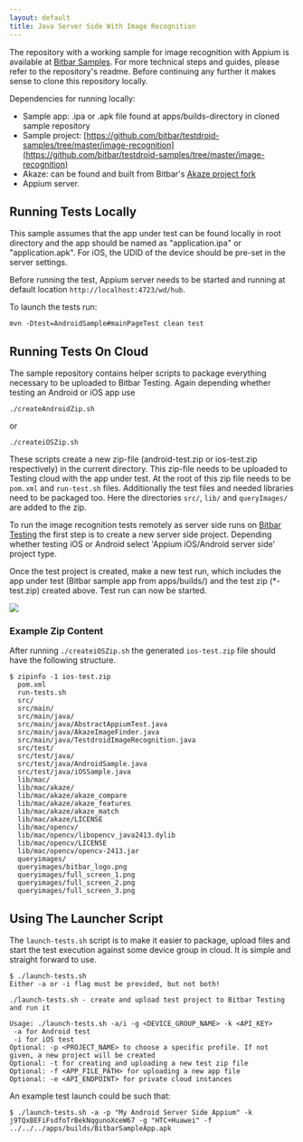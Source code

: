 ```yaml
---
layout: default
title: Java Server Side With Image Recognition
---
```



The repository with a working sample for image recognition with Appium is available at [Bitbar Samples](https://github.com/bitbar/testdroid-samples/tree/master/image-recognition). For more technical steps and guides, please refer to the repository's readme. Before continuing any further it makes sense to clone this repository locally. 

Dependencies for running locally:

* Sample app: .ipa or .apk file found at apps/builds-directory in cloned sample repository
* Sample project: [https://github.com/bitbar/testdroid-samples/tree/master/image-recognition](https://github.com/bitbar/testdroid-samples/tree/master/image-recognition)
* Akaze: can be found and built from Bitbar's [Akaze project fork](https://github.com/bitbar/akaze)
* Appium server. 


## Running Tests Locally

This sample assumes that the app under test can be found locally in root directory and the app should be named as "application.ipa" or "application.apk". For iOS, the UDID of the device should be pre-set in the server settings.

Before running the test, Appium server needs to be started and running at default location `http://localhost:4723/wd/hub`.

To launch the tests run:


    mvn -Dtest=AndroidSample#mainPageTest clean test


## Running Tests On Cloud

The sample repository contains helper scripts to package everything necessary to be uploaded to Bitbar Testing. Again depending whether testing an Android or iOS app use

    ./createAndroidZip.sh

or

    ./createiOSZip.sh

These scripts create a new zip-file (android-test.zip or ios-test.zip respectively) in the current directory. This zip-file needs to be uploaded to Testing cloud with the app under test. At the root of this zip file needs to be `pom.xml` and `run-test.sh` files. Additionally the test files and needed libraries need to be packaged too. Here the directories `src/`, `lib/` and `queryImages/` are added to the zip.

To run the image recognition tests remotely as server side runs on [Bitbar Testing](http://bitbar.com/Testing) the first step is to create a new server side project. Depending whether testing iOS or Android select 'Appium iOS/Android server side' project type.

Once the test project is created, make a new test run, which includes the app under test (Bitbar sample app from apps/builds/) and the test zip (*-test.zip) created above. Test run can now be started.

![]({{site.github.url}}/assets/appium/examples/image-recognition-project.png)


### Example Zip Content

After running `./createiOSZip.sh` the generated `ios-test.zip` file should have the following structure.


    $ zipinfo -1 ios-test.zip 
      pom.xml
      run-tests.sh
      src/
      src/main/
      src/main/java/
      src/main/java/AbstractAppiumTest.java
      src/main/java/AkazeImageFinder.java
      src/main/java/TestdroidImageRecognition.java
      src/test/
      src/test/java/
      src/test/java/AndroidSample.java
      src/test/java/iOSSample.java
      lib/mac/
      lib/mac/akaze/
      lib/mac/akaze/akaze_compare
      lib/mac/akaze/akaze_features
      lib/mac/akaze/akaze_match
      lib/mac/akaze/LICENSE
      lib/mac/opencv/
      lib/mac/opencv/libopencv_java2413.dylib
      lib/mac/opencv/LICENSE
      lib/mac/opencv/opencv-2413.jar
      queryimages/
      queryimages/bitbar_logo.png
      queryimages/full_screen_1.png
      queryimages/full_screen_2.png
      queryimages/full_screen_3.png

## Using The Launcher Script

The `launch-tests.sh` script is to make it easier to package, upload files and start the test execution against some device group in cloud. It is simple and straight forward to use.

    $ ./launch-tests.sh
    Either -a or -i flag must be provided, but not both!
    
    ./launch-tests.sh - create and upload test project to Bitbar Testing and run it
    
    Usage: ./launch-tests.sh -a/i -g <DEVICE_GROUP_NAME> -k <API_KEY>
     -a for Android test
     -i for iOS test
    Optional: -p <PROJECT_NAME> to choose a specific profile. If not given, a new project will be created
    Optional: -t for creating and uploading a new test zip file
    Optional: -f <APP_FILE_PATH> for uploading a new app file
    Optional: -e <API_ENDPOINT> for private cloud instances

An example test launch could be such that:

    $ ./launch-tests.sh -a -p "My Android Server Side Appium" -k j9TQxBEFiFsdfoTrBekNqgunoXceW67 -g "HTC+Huawei" -f ../../../apps/builds/BitbarSampleApp.apk

